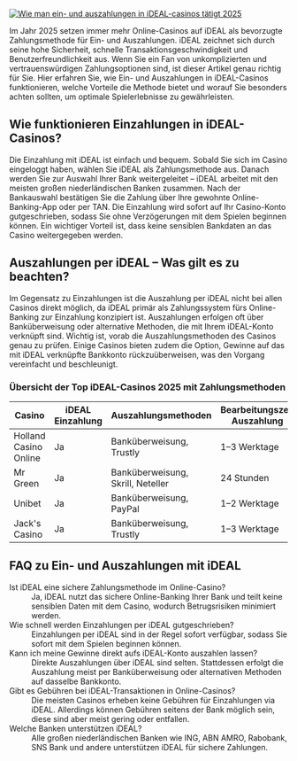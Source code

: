 [![Wie man ein- und auszahlungen in iDEAL-casinos tätigt 2025](https://123-caf.pages.dev/gitsignup.png)](https://vrmoo.ru/Bt82HjjY)

<p>Im Jahr 2025 setzen immer mehr Online-Casinos auf iDEAL als bevorzugte Zahlungsmethode für Ein- und Auszahlungen. iDEAL zeichnet sich durch seine hohe Sicherheit, schnelle Transaktionsgeschwindigkeit und Benutzerfreundlichkeit aus. Wenn Sie ein Fan von unkomplizierten und vertrauenswürdigen Zahlungsoptionen sind, ist dieser Artikel genau richtig für Sie. Hier erfahren Sie, wie Ein- und Auszahlungen in iDEAL-Casinos funktionieren, welche Vorteile die Methode bietet und worauf Sie besonders achten sollten, um optimale Spielerlebnisse zu gewährleisten.</p>  <h2>Wie funktionieren Einzahlungen in iDEAL-Casinos?</h2> <p>Die Einzahlung mit iDEAL ist einfach und bequem. Sobald Sie sich im Casino eingeloggt haben, wählen Sie iDEAL als Zahlungsmethode aus. Danach werden Sie zur Auswahl Ihrer Bank weitergeleitet – iDEAL arbeitet mit den meisten großen niederländischen Banken zusammen. Nach der Bankauswahl bestätigen Sie die Zahlung über Ihre gewohnte Online-Banking-App oder per TAN. Die Einzahlung wird sofort auf Ihr Casino-Konto gutgeschrieben, sodass Sie ohne Verzögerungen mit dem Spielen beginnen können. Ein wichtiger Vorteil ist, dass keine sensiblen Bankdaten an das Casino weitergegeben werden.</p>  <h2>Auszahlungen per iDEAL – Was gilt es zu beachten?</h2> <p>Im Gegensatz zu Einzahlungen ist die Auszahlung per iDEAL nicht bei allen Casinos direkt möglich, da iDEAL primär als Zahlungssystem fürs Online-Banking zur Einzahlung konzipiert ist. Auszahlungen erfolgen oft über Banküberweisung oder alternative Methoden, die mit Ihrem iDEAL-Konto verknüpft sind. Wichtig ist, vorab die Auszahlungsmethoden des Casinos genau zu prüfen. Einige Casinos bieten zudem die Option, Gewinne auf das mit iDEAL verknüpfte Bankkonto rückzuüberweisen, was den Vorgang vereinfacht und beschleunigt.</p>  <h3>Übersicht der Top iDEAL-Casinos 2025 mit Zahlungsmethoden</h3> <table>   <thead>     <tr>       <th>Casino</th>       <th>iDEAL Einzahlung</th>       <th>Auszahlungsmethoden</th>       <th>Bearbeitungszeit Auszahlung</th>     </tr>   </thead>   <tbody>     <tr>       <td>Holland Casino Online</td>       <td>Ja</td>       <td>Banküberweisung, Trustly</td>       <td>1–3 Werktage</td>     </tr>     <tr>       <td>Mr Green</td>       <td>Ja</td>       <td>Banküberweisung, Skrill, Neteller</td>       <td>24 Stunden</td>     </tr>     <tr>       <td>Unibet</td>       <td>Ja</td>       <td>Banküberweisung, PayPal</td>       <td>1–2 Werktage</td>     </tr>     <tr>       <td>Jack's Casino</td>       <td>Ja</td>       <td>Banküberweisung, Trustly</td>       <td>1–3 Werktage</td>     </tr>   </tbody> </table>  <h2>FAQ zu Ein- und Auszahlungen mit iDEAL</h2> <dl>   <dt>Ist iDEAL eine sichere Zahlungsmethode im Online-Casino?</dt>   <dd>Ja, iDEAL nutzt das sichere Online-Banking Ihrer Bank und teilt keine sensiblen Daten mit dem Casino, wodurch Betrugsrisiken minimiert werden.</dd>    <dt>Wie schnell werden Einzahlungen per iDEAL gutgeschrieben?</dt>   <dd>Einzahlungen per iDEAL sind in der Regel sofort verfügbar, sodass Sie sofort mit dem Spielen beginnen können.</dd>    <dt>Kann ich meine Gewinne direkt aufs iDEAL-Konto auszahlen lassen?</dt>   <dd>Direkte Auszahlungen über iDEAL sind selten. Stattdessen erfolgt die Auszahlung meist per Banküberweisung oder alternativen Methoden auf dasselbe Bankkonto.</dd>    <dt>Gibt es Gebühren bei iDEAL-Transaktionen in Online-Casinos?</dt>   <dd>Die meisten Casinos erheben keine Gebühren für Einzahlungen via iDEAL. Allerdings können Gebühren seitens der Bank möglich sein, diese sind aber meist gering oder entfallen.</dd>    <dt>Welche Banken unterstützen iDEAL?</dt>   <dd>Alle großen niederländischen Banken wie ING, ABN AMRO, Rabobank, SNS Bank und andere unterstützen iDEAL für sichere Zahlungen.</dd> </dl>